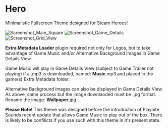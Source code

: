 # Hero
 Minimalistic Fullscreen Theme designed for Steam Heroes!

![Screenshot_Main_Square](https://user-images.githubusercontent.com/97025763/204132480-f8589b80-533e-49b8-a3f0-12f2976b9e6e.jpg)
![Screenshot_Game_Details](https://user-images.githubusercontent.com/97025763/204132485-7e448c0a-12b3-4b7f-8474-af99bb37f398.jpg)
![Screenshot_Grid_View](https://user-images.githubusercontent.com/97025763/204132489-e8d43869-3284-4945-a89c-4d0d2b8f5505.jpg)

**Extra Metadata Loader** plugin required not only for Logos, but to take advantage of Game Music and/or Alternative Background Images in Game Details View.

Game Music will play in Game Details View (subject to Game Trailer not playing) if a .mp3 is downloaded, named: **Music**.mp3 and placed in the game(s) Extra Metadata folder.

Alternative Background images can also be displayed in Game Details View. As above, same process but the image downlaoded must be .jpg format. Rename the image: **Wallpaper**.jpg

**Please Note!** This theme was designed before the introduction of Playnite Sounds recent update that allows Game Music to play out of the box. There is likely to be confilicts if you use such with this theme in it's present state.
